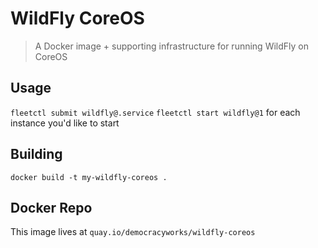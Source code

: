 # WildFly CoreOS

> A Docker image + supporting infrastructure for running WildFly on CoreOS

## Usage

`fleetctl submit wildfly@.service`
`fleetctl start wildfly@1` for each instance you'd like to start

## Building

`docker build -t my-wildfly-coreos .`

## Docker Repo

This image lives at `quay.io/democracyworks/wildfly-coreos`
